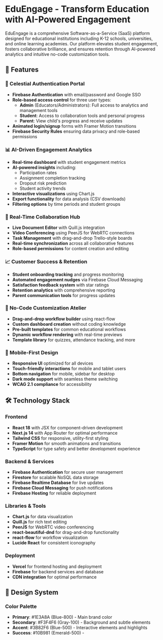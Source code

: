 # EduEngage - Transform Education with AI-Powered Engagement

EduEngage is a comprehensive Software-as-a-Service (SaaS) platform designed for educational institutions including K-12 schools, universities, and online learning academies. Our platform elevates student engagement, fosters collaborative brilliance, and ensures retention through AI-powered analytics and intuitive no-code customization tools.

## 🚀 Features

### 🔐 Celestial Authentication Portal
- **Firebase Authentication** with email/password and Google SSO
- **Role-based access control** for three user types:
  - **Admin** (Educators/Administrators): Full access to analytics and management tools
  - **Student**: Access to collaboration tools and personal progress
  - **Parent**: View child's progress and receive updates
- **Animated login/signup** forms with Framer Motion transitions
- **Firebase Security Rules** ensuring data privacy and role-based permissions

### 📊 AI-Driven Engagement Analytics
- **Real-time dashboard** with student engagement metrics
- **AI-powered insights** including:
  - Participation rates
  - Assignment completion tracking
  - Dropout risk prediction
  - Student activity trends
- **Interactive visualizations** using Chart.js
- **Export functionality** for data analysis (CSV downloads)
- **Filtering options** by time periods and student groups

### 🤝 Real-Time Collaboration Hub
- **Live Document Editor** with Quill.js integration
- **Video Conferencing** using PeerJS for WebRTC connections
- **Task Management** with drag-and-drop Trello-style boards
- **Real-time synchronization** across all collaborative features
- **Role-based permissions** for content creation and editing

### 📈 Customer Success & Retention
- **Student onboarding tracking** and progress monitoring
- **Automated engagement nudges** via Firebase Cloud Messaging
- **Satisfaction feedback system** with star ratings
- **Retention analytics** with comprehensive reporting
- **Parent communication tools** for progress updates

### 🎨 No-Code Customization Atelier
- **Drag-and-drop workflow builder** using react-flow
- **Custom dashboard creation** without coding knowledge
- **Pre-built templates** for common educational workflows
- **Dynamic workflow rendering** with real-time previews
- **Template library** for quizzes, attendance tracking, and more

### 📱 Mobile-First Design
- **Responsive UI** optimized for all devices
- **Touch-friendly interactions** for mobile and tablet users
- **Bottom navigation** for mobile, sidebar for desktop
- **Dark mode support** with seamless theme switching
- **WCAG 2.1 compliance** for accessibility

## 🛠 Technology Stack

### Frontend
- **React 18** with JSX for component-driven development
- **Next.js 14** with App Router for optimal performance
- **Tailwind CSS** for responsive, utility-first styling
- **Framer Motion** for smooth animations and transitions
- **TypeScript** for type safety and better development experience

### Backend & Services
- **Firebase Authentication** for secure user management
- **Firestore** for scalable NoSQL data storage
- **Firebase Realtime Database** for live updates
- **Firebase Cloud Messaging** for push notifications
- **Firebase Hosting** for reliable deployment

### Libraries & Tools
- **Chart.js** for data visualization
- **Quill.js** for rich text editing
- **PeerJS** for WebRTC video conferencing
- **react-beautiful-dnd** for drag-and-drop functionality
- **react-flow** for workflow visualization
- **Lucide React** for consistent iconography

### Deployment
- **Vercel** for frontend hosting and deployment
- **Firebase** for backend services and database
- **CDN integration** for optimal performance

## 🎨 Design System

### Color Palette
- **Primary**: #1E3A8A (Blue-800) - Main brand color
- **Secondary**: #F3F4F6 (Gray-100) - Background and subtle elements
- **Accent**: #3B82F6 (Blue-500) - Interactive elements and highlights
- **Success**: #10B981 (Emerald-500) -
